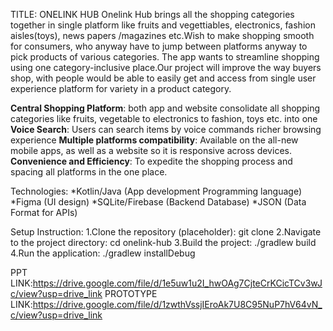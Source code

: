 TITLE: ONELINK HUB
         Onelink Hub brings all the shopping categories together in single platform like fruits and vegettiables, electronics, fashion aisles(toys), news papers /magazines etc.Wish to make shopping smooth for consumers, who anyway have to jump between platforms anyway to pick products of various categories. The app wants to streamline shopping using one category-inclusive place.Our project will improve the way buyers shop, with people would be able to easily get and access from single user experience platform for variety in a product category. 

**Central Shopping Platform**: both app and website consolidate all shopping categories like fruits, vegetable to electronics to fashion, toys etc. into one
**Voice Search**: Users can search items by voice commands richer browsing experience
**Multiple platforms compatibility**: Available on the all-new mobile apps, as well as a website so it is responsive across devices.
**Convenience and Efficiency**: To expedite the shopping process and spacing all platforms in the one place. 

Technologies:
*Kotlin/Java (App development Programming language)
*Figma (UI design)
*SQLite/Firebase (Backend Database)
*JSON (Data Format for APIs)

Setup Instruction:
1.Clone the repository (placeholder):
git clone <repo-link>
2.Navigate to the project directory:
cd onelink-hub
3.Build the project:
./gradlew build
4.Run the application:
./gradlew installDebug 

PPT LINK:https://drive.google.com/file/d/1e5uw1u2I_hwOAg7CjteCrKCicTCv3wJc/view?usp=drive_link
PROTOTYPE LINK:https://drive.google.com/file/d/1zwthVssjIEroAk7U8C95NuP7hV64vN_c/view?usp=drive_link
